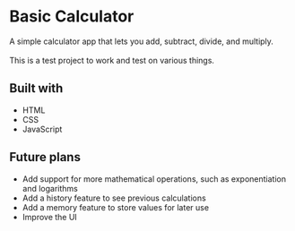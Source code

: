 # Basic Calculator <br>
A simple calculator app that lets you add, subtract, divide, and multiply.<br>
<br>
This is a test project to work and test on various things. 

## Built with
- HTML
- CSS
- JavaScript

## Future plans
- Add support for more mathematical operations, such as exponentiation and logarithms
- Add a history feature to see previous calculations
- Add a memory feature to store values for later use
- Improve the UI